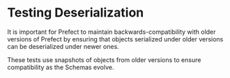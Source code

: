 # Testing Deserialization

It is important for Prefect to maintain backwards-compatibility with older versions of Prefect by ensuring that objects serialized under older versions can be deserialized under newer ones.

These tests use snapshots of objects from older versions to ensure compatibility as the Schemas evolve.

